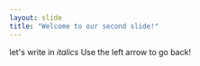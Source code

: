 ```yaml
---
layout: slide
title: "Welcome to our second slide!"
---
```


let's write in *italics*
Use the left arrow to go back!
